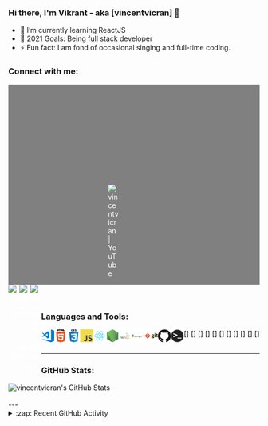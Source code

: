 ### Hi there, I'm Vikrant - aka [vincentvicran] 👋

- 🌱 I’m currently learning ReactJS
- 🥅 2021 Goals: Being full stack developer
- ⚡ Fun fact: I am fond of occasional singing and full-time coding.

### Connect with me:

[<div style="color: white; background-color: gray; padding: 200px;"><img align="left" alt="vincentvicran | YouTube" style="color: white; background-color: gray;" width="22px" src="https://cdn.jsdelivr.net/npm/simple-icons@v5.8.0/icons/youtube.svg" /></div>][youtube]
[<img align="left" alt="vincentvicran | Twitter" style="color: white;" width="22px" src="https://cdn.jsdelivr.net/npm/simple-icons@v5.8.0/icons/twitter.svg" />][twitter]
[<img align="left" alt="vincentvicran | LinkedIn" style="color: white;" width="22px" src="https://cdn.jsdelivr.net/npm/simple-icons@v5.8.0/icons/linkedin.svg" />][linkedin]
[<img align="left" alt="vincentvicran | Instagram" style="color: white;" width="22px" src="https://cdn.jsdelivr.net/npm/simple-icons@v5.8.0/icons/instagram.svg" />][instagram]

<br />

### Languages and Tools:

[<img align="left" alt="Visual Studio Code" width="26px" src="https://raw.githubusercontent.com/github/explore/80688e429a7d4ef2fca1e82350fe8e3517d3494d/topics/visual-studio-code/visual-studio-code.png" />]
[<img align="left" alt="HTML5" width="26px" src="https://raw.githubusercontent.com/github/explore/80688e429a7d4ef2fca1e82350fe8e3517d3494d/topics/html/html.png" />]
[<img align="left" alt="CSS3" width="26px" src="https://raw.githubusercontent.com/github/explore/80688e429a7d4ef2fca1e82350fe8e3517d3494d/topics/css/css.png" />]
[<img align="left" alt="JavaScript" width="26px" src="https://raw.githubusercontent.com/github/explore/80688e429a7d4ef2fca1e82350fe8e3517d3494d/topics/javascript/javascript.png" />]
[<img align="left" alt="React" width="26px" src="https://raw.githubusercontent.com/github/explore/80688e429a7d4ef2fca1e82350fe8e3517d3494d/topics/react/react.png" />]
[<img align="left" alt="Node.js" width="26px" src="https://raw.githubusercontent.com/github/explore/80688e429a7d4ef2fca1e82350fe8e3517d3494d/topics/nodejs/nodejs.png" />]
[<img align="left" alt="MySQL" width="26px" src="https://raw.githubusercontent.com/github/explore/80688e429a7d4ef2fca1e82350fe8e3517d3494d/topics/mysql/mysql.png" />]
[<img align="left" alt="MongoDB" width="26px" src="https://raw.githubusercontent.com/github/explore/80688e429a7d4ef2fca1e82350fe8e3517d3494d/topics/mongodb/mongodb.png" />]
[<img align="left" alt="Git" width="26px" src="https://raw.githubusercontent.com/github/explore/80688e429a7d4ef2fca1e82350fe8e3517d3494d/topics/git/git.png" />]
[<img align="left" alt="GitHub" width="26px" src="https://raw.githubusercontent.com/github/explore/78df643247d429f6cc873026c0622819ad797942/topics/github/github.png" />]
[<img align="left" alt="Terminal" width="26px" src="https://raw.githubusercontent.com/github/explore/80688e429a7d4ef2fca1e82350fe8e3517d3494d/topics/terminal/terminal.png" />]
<br />
<br />

---

### GitHub Stats:

  <img align="left" alt="vincentvicran's GitHub Stats" src="https://github-readme-stats-vincentvicran.vercel.app/api?username=vincentvicran&show_icons=true&hide_border=true&count_private=true&theme=algolia" />

  <br />
  <br />
---
<details>
  <summary>:zap: Recent GitHub Activity</summary>
  
<!--START_SECTION:activity-->
1. ❌ Closed PR [#1](https://github.com/vincentvicran/bikeSpareParts/pull/1) in [vincentvicran/bikeSpareParts](https://github.com/vincentvicran/bikeSpareParts)
2. 💪 Opened PR [#1](https://github.com/vincentvicran/bikeSpareParts/pull/1) in [vincentvicran/bikeSpareParts](https://github.com/vincentvicran/bikeSpareParts)
3. 🎉 Merged PR [#12](https://github.com/vincentvicran/taxSystem/pull/12) in [vincentvicran/taxSystem](https://github.com/vincentvicran/taxSystem)
4. 💪 Opened PR [#12](https://github.com/vincentvicran/taxSystem/pull/12) in [vincentvicran/taxSystem](https://github.com/vincentvicran/taxSystem)
5. 🎉 Merged PR [#11](https://github.com/vincentvicran/taxSystem/pull/11) in [vincentvicran/taxSystem](https://github.com/vincentvicran/taxSystem)
<!--END_SECTION:activity-->

</details>

[twitter]: https://twitter.com/vicran_vincent
[youtube]: https://www.youtube.com/channel/UC7E6HffqP3FQKNiacSAY4zg
[instagram]: https://www.instagram.com/vincentvicran
[linkedin]: https://www.linkedin.com/in/vikrant-shrestha-90774719a
